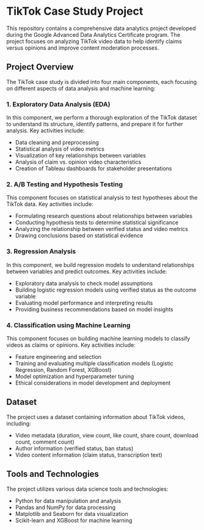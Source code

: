 # TikTok Case Study Project

This repository contains a comprehensive data analytics project developed during the Google Advanced Data Analytics Certificate program. The project focuses on analyzing TikTok video data to help identify claims versus opinions and improve content moderation processes.

## Project Overview

The TikTok case study is divided into four main components, each focusing on different aspects of data analysis and machine learning:

### 1. Exploratory Data Analysis (EDA)

In this component, we perform a thorough exploration of the TikTok dataset to understand its structure, identify patterns, and prepare it for further analysis. Key activities include:

- Data cleaning and preprocessing
- Statistical analysis of video metrics
- Visualization of key relationships between variables
- Analysis of claim vs. opinion video characteristics
- Creation of Tableau dashboards for stakeholder presentations

### 2. A/B Testing and Hypothesis Testing

This component focuses on statistical analysis to test hypotheses about the TikTok data. Key activities include:

- Formulating research questions about relationships between variables
- Conducting hypothesis tests to determine statistical significance
- Analyzing the relationship between verified status and video metrics
- Drawing conclusions based on statistical evidence

### 3. Regression Analysis

In this component, we build regression models to understand relationships between variables and predict outcomes. Key activities include:

- Exploratory data analysis to check model assumptions
- Building logistic regression models using verified status as the outcome variable
- Evaluating model performance and interpreting results
- Providing business recommendations based on model insights

### 4. Classification using Machine Learning

This component focuses on building machine learning models to classify videos as claims or opinions. Key activities include:

- Feature engineering and selection
- Training and evaluating multiple classification models (Logistic Regression, Random Forest, XGBoost)
- Model optimization and hyperparameter tuning
- Ethical considerations in model development and deployment

## Dataset

The project uses a dataset containing information about TikTok videos, including:

- Video metadata (duration, view count, like count, share count, download count, comment count)
- Author information (verified status, ban status)
- Video content information (claim status, transcription text)

## Tools and Technologies

The project utilizes various data science tools and technologies:

- Python for data manipulation and analysis
- Pandas and NumPy for data processing
- Matplotlib and Seaborn for data visualization
- Scikit-learn and XGBoost for machine learning
